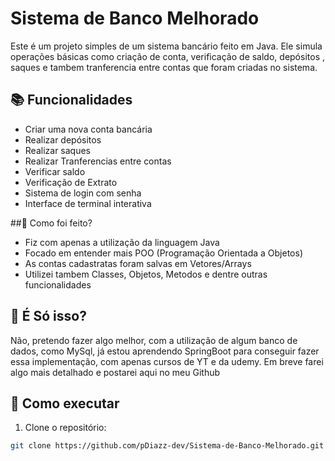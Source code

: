 # Sistema de Banco Melhorado

Este é um projeto simples de um sistema bancário feito em Java. Ele simula operações básicas como criação de conta, verificação de saldo, depósitos , saques e tambem tranferencia entre contas que foram criadas no sistema.

## 📚 Funcionalidades

- Criar uma nova conta bancária
- Realizar depósitos
- Realizar saques
- Realizar Tranferencias entre contas
- Verificar saldo
- Verificação de Extrato
- Sistema de login com senha
- Interface de terminal interativa
  
##🤔 Como foi feito?
 - Fiz com apenas a utilização da linguagem Java
 - Focado em entender mais POO (Programação Orientada a Objetos)
 - As contas cadastratas foram salvas em Vetores/Arrays
 - Utilizei tambem Classes, Objetos, Metodos e dentre outras funcionalidades  

## 🧠 É Só isso?
  Não, pretendo fazer algo melhor, com a utilização de algum banco de dados, como MySql, já estou aprendendo SpringBoot para conseguir fazer essa implementação, com apenas cursos de YT e da udemy.
  Em breve farei algo mais detalhado e postarei aqui no meu Github
## 🚀 Como executar

1. Clone o repositório:

```bash
git clone https://github.com/pDiazz-dev/Sistema-de-Banco-Melhorado.git
